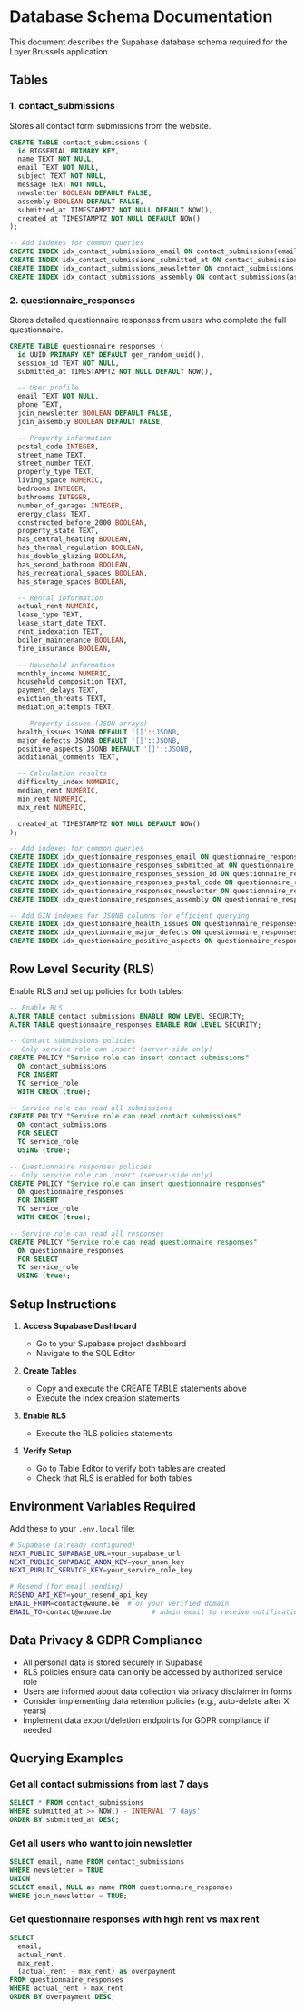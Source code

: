 # Database Schema Documentation

This document describes the Supabase database schema required for the Loyer.Brussels application.

## Tables

### 1. contact_submissions

Stores all contact form submissions from the website.

```sql
CREATE TABLE contact_submissions (
  id BIGSERIAL PRIMARY KEY,
  name TEXT NOT NULL,
  email TEXT NOT NULL,
  subject TEXT NOT NULL,
  message TEXT NOT NULL,
  newsletter BOOLEAN DEFAULT FALSE,
  assembly BOOLEAN DEFAULT FALSE,
  submitted_at TIMESTAMPTZ NOT NULL DEFAULT NOW(),
  created_at TIMESTAMPTZ NOT NULL DEFAULT NOW()
);

-- Add indexes for common queries
CREATE INDEX idx_contact_submissions_email ON contact_submissions(email);
CREATE INDEX idx_contact_submissions_submitted_at ON contact_submissions(submitted_at DESC);
CREATE INDEX idx_contact_submissions_newsletter ON contact_submissions(newsletter) WHERE newsletter = TRUE;
CREATE INDEX idx_contact_submissions_assembly ON contact_submissions(assembly) WHERE assembly = TRUE;
```

### 2. questionnaire_responses

Stores detailed questionnaire responses from users who complete the full questionnaire.

```sql
CREATE TABLE questionnaire_responses (
  id UUID PRIMARY KEY DEFAULT gen_random_uuid(),
  session_id TEXT NOT NULL,
  submitted_at TIMESTAMPTZ NOT NULL DEFAULT NOW(),

  -- User profile
  email TEXT NOT NULL,
  phone TEXT,
  join_newsletter BOOLEAN DEFAULT FALSE,
  join_assembly BOOLEAN DEFAULT FALSE,

  -- Property information
  postal_code INTEGER,
  street_name TEXT,
  street_number TEXT,
  property_type TEXT,
  living_space NUMERIC,
  bedrooms INTEGER,
  bathrooms INTEGER,
  number_of_garages INTEGER,
  energy_class TEXT,
  constructed_before_2000 BOOLEAN,
  property_state TEXT,
  has_central_heating BOOLEAN,
  has_thermal_regulation BOOLEAN,
  has_double_glazing BOOLEAN,
  has_second_bathroom BOOLEAN,
  has_recreational_spaces BOOLEAN,
  has_storage_spaces BOOLEAN,

  -- Rental information
  actual_rent NUMERIC,
  lease_type TEXT,
  lease_start_date TEXT,
  rent_indexation TEXT,
  boiler_maintenance BOOLEAN,
  fire_insurance BOOLEAN,

  -- Household information
  monthly_income NUMERIC,
  household_composition TEXT,
  payment_delays TEXT,
  eviction_threats TEXT,
  mediation_attempts TEXT,

  -- Property issues (JSON arrays)
  health_issues JSONB DEFAULT '[]'::JSONB,
  major_defects JSONB DEFAULT '[]'::JSONB,
  positive_aspects JSONB DEFAULT '[]'::JSONB,
  additional_comments TEXT,

  -- Calculation results
  difficulty_index NUMERIC,
  median_rent NUMERIC,
  min_rent NUMERIC,
  max_rent NUMERIC,

  created_at TIMESTAMPTZ NOT NULL DEFAULT NOW()
);

-- Add indexes for common queries
CREATE INDEX idx_questionnaire_responses_email ON questionnaire_responses(email);
CREATE INDEX idx_questionnaire_responses_submitted_at ON questionnaire_responses(submitted_at DESC);
CREATE INDEX idx_questionnaire_responses_session_id ON questionnaire_responses(session_id);
CREATE INDEX idx_questionnaire_responses_postal_code ON questionnaire_responses(postal_code);
CREATE INDEX idx_questionnaire_responses_newsletter ON questionnaire_responses(join_newsletter) WHERE join_newsletter = TRUE;
CREATE INDEX idx_questionnaire_responses_assembly ON questionnaire_responses(join_assembly) WHERE join_assembly = TRUE;

-- Add GIN indexes for JSONB columns for efficient querying
CREATE INDEX idx_questionnaire_health_issues ON questionnaire_responses USING GIN (health_issues);
CREATE INDEX idx_questionnaire_major_defects ON questionnaire_responses USING GIN (major_defects);
CREATE INDEX idx_questionnaire_positive_aspects ON questionnaire_responses USING GIN (positive_aspects);
```

## Row Level Security (RLS)

Enable RLS and set up policies for both tables:

```sql
-- Enable RLS
ALTER TABLE contact_submissions ENABLE ROW LEVEL SECURITY;
ALTER TABLE questionnaire_responses ENABLE ROW LEVEL SECURITY;

-- Contact submissions policies
-- Only service role can insert (server-side only)
CREATE POLICY "Service role can insert contact submissions"
  ON contact_submissions
  FOR INSERT
  TO service_role
  WITH CHECK (true);

-- Service role can read all submissions
CREATE POLICY "Service role can read contact submissions"
  ON contact_submissions
  FOR SELECT
  TO service_role
  USING (true);

-- Questionnaire responses policies
-- Only service role can insert (server-side only)
CREATE POLICY "Service role can insert questionnaire responses"
  ON questionnaire_responses
  FOR INSERT
  TO service_role
  WITH CHECK (true);

-- Service role can read all responses
CREATE POLICY "Service role can read questionnaire responses"
  ON questionnaire_responses
  FOR SELECT
  TO service_role
  USING (true);
```

## Setup Instructions

1. **Access Supabase Dashboard**

   - Go to your Supabase project dashboard
   - Navigate to the SQL Editor

2. **Create Tables**

   - Copy and execute the CREATE TABLE statements above
   - Execute the index creation statements

3. **Enable RLS**

   - Execute the RLS policies statements

4. **Verify Setup**
   - Go to Table Editor to verify both tables are created
   - Check that RLS is enabled for both tables

## Environment Variables Required

Add these to your `.env.local` file:

```bash
# Supabase (already configured)
NEXT_PUBLIC_SUPABASE_URL=your_supabase_url
NEXT_PUBLIC_SUPABASE_ANON_KEY=your_anon_key
NEXT_PUBLIC_SERVICE_KEY=your_service_role_key

# Resend (for email sending)
RESEND_API_KEY=your_resend_api_key
EMAIL_FROM=contact@wuune.be  # or your verified domain
EMAIL_TO=contact@wuune.be          # admin email to receive notifications
```

## Data Privacy & GDPR Compliance

- All personal data is stored securely in Supabase
- RLS policies ensure data can only be accessed by authorized service role
- Users are informed about data collection via privacy disclaimer in forms
- Consider implementing data retention policies (e.g., auto-delete after X years)
- Implement data export/deletion endpoints for GDPR compliance if needed

## Querying Examples

### Get all contact submissions from last 7 days

```sql
SELECT * FROM contact_submissions
WHERE submitted_at >= NOW() - INTERVAL '7 days'
ORDER BY submitted_at DESC;
```

### Get all users who want to join newsletter

```sql
SELECT email, name FROM contact_submissions
WHERE newsletter = TRUE
UNION
SELECT email, NULL as name FROM questionnaire_responses
WHERE join_newsletter = TRUE;
```

### Get questionnaire responses with high rent vs max rent

```sql
SELECT
  email,
  actual_rent,
  max_rent,
  (actual_rent - max_rent) as overpayment
FROM questionnaire_responses
WHERE actual_rent > max_rent
ORDER BY overpayment DESC;
```
